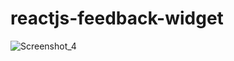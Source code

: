 # reactjs-feedback-widget

![Screenshot_4](https://user-images.githubusercontent.com/86633480/167969881-b61606c9-8d01-45a2-aa2b-61ea1a3c1ba7.png)

